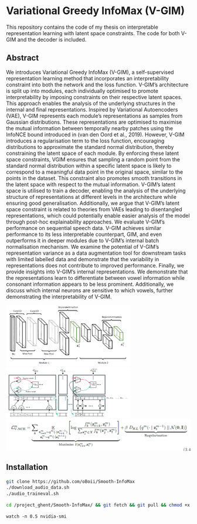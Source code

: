 # Variational Greedy InfoMax (V-GIM)

This repository contains the code of my thesis on interpretable representation learning with latent space constraints. The code for both V-GIM and the decoder is included.



## Abstract

We introduces Variational Greedy InfoMax (V-GIM), a self-supervised representation
learning method that incorporates an interpretability constraint into both the network and the
loss function. V-GIM’s architecture is split up into modules, each individually optimised to
promote interpretability by imposing constraints on their respective latent spaces. This approach
enables the analysis of the underlying structures in the internal and final representations.
Inspired by Variational Autoencoders (VAE), V-GIM represents each module’s representations
as samples from Gaussian distributions. These representations are optimised to maximise
the mutual information between temporally nearby patches using the InfoNCE bound introduced
in (van den Oord et al., 2019). However, V-GIM introduces a regularisation term to the loss
function, encouraging distributions to approximate the standard normal distribution, thereby
constraining the latent space of each module. By enforcing these latent space constraints, VGIM
ensures that sampling a random point from the standard normal distribution within a
specific latent space is likely to correspond to a meaningful data point in the original space,
similar to the points in the dataset. This constraint also promotes smooth transitions in the
latent space with respect to the mutual information. V-GIM’s latent space is utilised to train a
decoder, enabling the analysis of the underlying structure of representations at different levels in
the architecture while ensuring good generalisation. Additionally, we argue that V-GIM’s latent
space constraint is related to theories from VAEs leading to disentangled representations, which
could potentially enable easier analysis of the model through post-hoc explainability approaches.
We evaluate V-GIM’s performance on sequential speech data. V-GIM achieves similar performance
to its less interpretable counterpart, GIM, and even outperforms it in deeper modules
due to V-GIM’s internal batch normalisation mechanism. We examine the potential of V-GIM’s
representation variance as a data augmentation tool for downstream tasks with limited labelled
data and demonstrate that the variability in representations does not contribute to improved
performance. Finally, we provide insights into V-GIM’s internal representations. We demonstrate
that the representations learn to differentiate between vowel information while consonant
information appears to be less prominent. Additionally, we discuss which internal neurons are
sensitive to which vowels, further demonstrating the interpretability of V-GIM.



<img src="assets\image-20230613110122953.png" alt="image-20230613110122953" style="zoom: 33%;" />

<img src="./assets/image-20230613111315897.png" alt="image-20230613111315897" style="zoom:33%;" />





<img src="./assets/image-20230613110900073.png" alt="image-20230613110900073" style="zoom: 67%;" />





## Installation

```bash
git clone https://github.com/oBoii/Smooth-InfoMax
./download_audio_data.sh
./audio_traineval.sh
```

```bash
cd /project_ghent/Smooth-InfoMax/ && git fetch && git pull && chmod +x ./audio_traineval.sh && ./audio_traineval.sh
```



```undefined
watch -n 0.5 nvidia-smi
```



